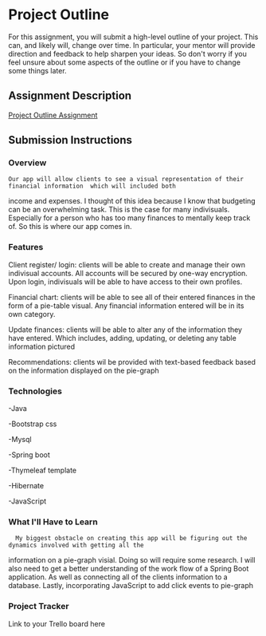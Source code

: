 # Project Outline
For this assignment, you will submit a high-level outline of your project. This can, and likely will, change over time. In particular, your mentor will provide direction and feedback to help sharpen your ideas. So don't worry if you feel unsure about some aspects of the outline or if you have to change some things later.

## Assignment Description
[Project Outline Assignment](https://education.launchcode.org/liftoff/modules/assignments/project-outline)

## Submission Instructions

### Overview

    Our app will allow clients to see a visual representation of their financial information  which will included both 
income and expenses. 
    I thought of this idea because I know that budgeting can be an overwhelming task. This is the case for many 
indivisuals. Especially for a person who has too many finances to mentally keep track of. So this is where our app comes
in. 


### Features

 Client register/ login: clients will be able to create and manage their own indivisual accounts. All accounts 
will be secured by one-way encryption. Upon login, indivisuals will be able to have access to their own profiles. 

 Financial chart: clients will be able to see all of their entered finances in the form of a pie-table visual. Any 
financial information entered will be in its own category.

 Update finances: clients will be able to alter any of the information they have entered. Which includes, 
adding, updating, or deleting any table information pictured

 Recommendations: clients wil be provided with text-based feedback based on the information displayed on the pie-graph


### Technologies

 -Java

 -Bootstrap css

 -Mysql

 -Spring boot

 -Thymeleaf template

 -Hibernate

 -JavaScript
 
### What I'll Have to Learn


      My biggest obstacle on creating this app will be figuring out the dynamics involved with getting all the 
information on a pie-graph visial. Doing so will require some research.
      I will also need to get a better understanding of the work flow of a Spring Boot application. As well
as connecting all of the clients information to a database. 
      Lastly, incorporating JavaScript to add click events to pie-graph

### Project Tracker
Link to your Trello board here
